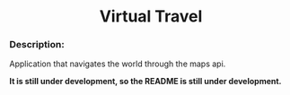 <div align="center" >

# Virtual Travel

</div>

### Description:

Application that navigates the world through the maps api.

**It is still under development, so the README is still under development.**
